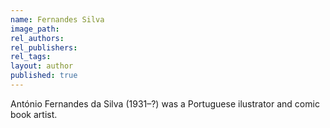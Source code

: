 ```yaml
---
name: Fernandes Silva
image_path:
rel_authors:
rel_publishers:
rel_tags:
layout: author
published: true
---
```


António Fernandes da Silva (1931–?) was a Portuguese ilustrator and comic book artist.
